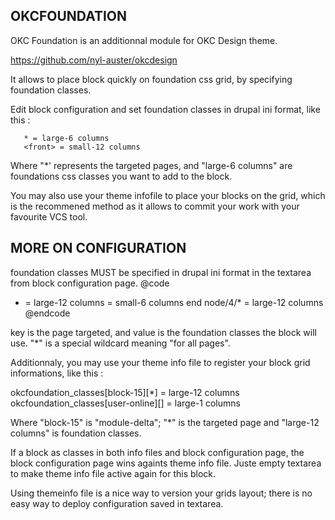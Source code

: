 OKCFOUNDATION
---------------

OKC Foundation is an additionnal module for OKC Design theme.

https://github.com/nyl-auster/okcdesign

It allows to place block quickly on foundation css grid, by specifying foundation classes.

Edit block configuration and set foundation classes in drupal ini format, like this :

```
   * = large-6 columns
   <front> = small-12 columns
```

Where "*' represents the targeted pages, and "large-6 columns" are foundations css classes you want
to add to the block.

You may also use your theme infofile to place your blocks on the grid, which is the recommened
method as it allows to commit your work with your favourite VCS tool.

MORE ON CONFIGURATION
---------------------

 foundation classes MUST be specified in drupal ini format in
 the textarea from block configuration page.
 @code
   * = large-12 columns
   <front> = small-6 columns end
   node/4/* = large-12 columns
 @endcode

 key is the page targeted, and value is the foundation classes the block will use.
 "*" is a special wildcard meaning "for all pages".

 Additionnaly, you may use your theme info file to register your
 block grid informations, like this :

 okcfoundation_classes[block-15][*] = large-12 columns
 okcfoundation_classes[user-online][<front>] = large-1 columns

 Where "block-15" is "module-delta"; "*" is the targeted page and "large-12 columns" is foundation classes.

 If a block as classes in both info files and block configuration page, the block configuration
 page wins againts theme info file.
 Juste empty textarea to make theme info file active again for this block.

 Using themeinfo file is a nice way to version your grids layout; there is no easy
 way to deploy configuration saved in textarea.
